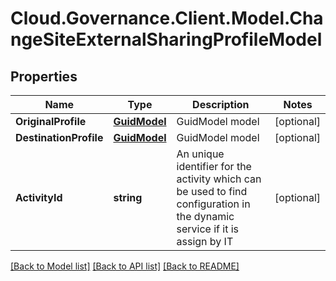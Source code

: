 # Cloud.Governance.Client.Model.ChangeSiteExternalSharingProfileModel
## Properties

Name | Type | Description | Notes
------------ | ------------- | ------------- | -------------
**OriginalProfile** | [**GuidModel**](GuidModel.md) | GuidModel model | [optional] 
**DestinationProfile** | [**GuidModel**](GuidModel.md) | GuidModel model | [optional] 
**ActivityId** | **string** | An unique identifier for the activity which can be used to find configuration in the dynamic service if it is assign by IT | [optional] 

[[Back to Model list]](../README.md#documentation-for-models) [[Back to API list]](../README.md#documentation-for-api-endpoints) [[Back to README]](../README.md)

